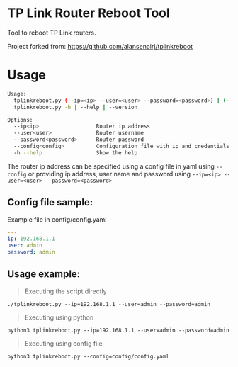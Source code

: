 # TP Link Router Reboot Tool
Tool to reboot TP Link routers.

Project forked from: https://github.com/alansenairj/tplinkreboot

# Usage
```bash
Usage:
  tplinkreboot.py (--ip=<ip> --user=<user> --password=<password>) | (--config=<config>)
  tplinkreboot.py -h | --help | --version

Options:
  --ip<ip>                  Router ip address
  --user<user>              Router username
  --password<password>      Router password
  --config<config>          Configuration file with ip and credentials
  -h --help                 Show the help
```

The router ip address can be specified using a config file in yaml using `--config` or providing ip address, user name and password using `--ip=<ip> --user=<user> --password=<password>`

## Config file sample:
Example file in config/config.yaml

```yaml
---
ip: 192.168.1.1
user: admin
password: admin
```

## Usage example:
> Executing the script directly
```
./tplinkreboot.py --ip=192.168.1.1 --user=admin --password=admin
```

> Executing using python
```
python3 tplinkreboot.py --ip=192.168.1.1 --user=admin --password=admin
```

> Executing using config file
```
python3 tplinkreboot.py --config=config/config.yaml
```
